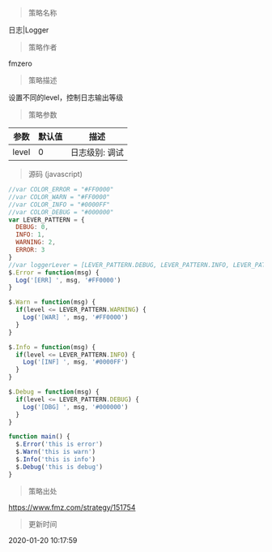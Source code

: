 
> 策略名称

日志|Logger

> 策略作者

fmzero

> 策略描述

设置不同的level，控制日志输出等级

> 策略参数



|参数|默认值|描述|
|----|----|----|
|level|0|日志级别: 调试|信息|警告|错误|


> 源码 (javascript)

``` javascript
//var COLOR_ERROR = "#FF0000"
//var COLOR_WARN = "#FF0000"
//var COLOR_INFO = "#0000FF"
//var COLOR_DEBUG = "#000000"
var LEVER_PATTERN = {
  DEBUG: 0,
  INFO: 1,
  WARNING: 2,
  ERROR: 3
}
//var loggerLever = [LEVER_PATTERN.DEBUG, LEVER_PATTERN.INFO, LEVER_PATTERN.WARNING, LEVER_PATTERN.ERROR][level]
$.Error = function(msg) {
  Log('[ERR] ', msg, '#FF0000')
}

$.Warn = function(msg) {
  if(level <= LEVER_PATTERN.WARNING) {
    Log('[WAR] ', msg, '#FF0000')
  }  
}

$.Info = function(msg) {
  if(level <= LEVER_PATTERN.INFO) {
    Log('[INF] ', msg, '#0000FF')
  }
}

$.Debug = function(msg) {
  if(level <= LEVER_PATTERN.DEBUG) {
    Log('[DBG] ', msg, '#000000')
  }
}

function main() {
  $.Error('this is error')
  $.Warn('this is warn')
  $.Info('this is info')
  $.Debug('this is debug')
}

```

> 策略出处

https://www.fmz.com/strategy/151754

> 更新时间

2020-01-20 10:17:59
